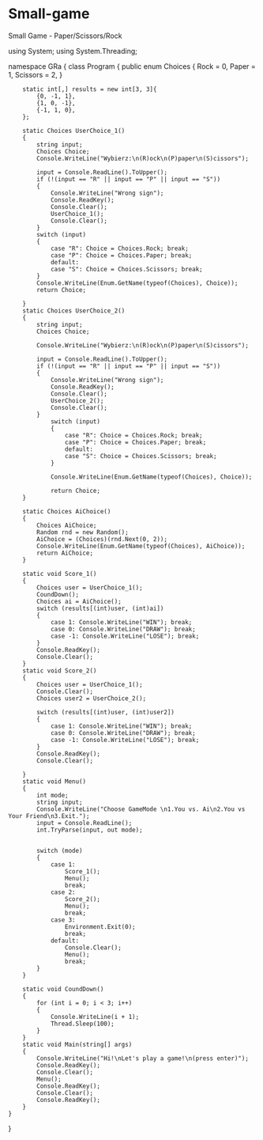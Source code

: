 # Small-game
Small Game - Paper/Scissors/Rock


using System;
using System.Threading;


namespace GRa
{
    class Program
    {
        public enum Choices
        {
            Rock = 0,
            Paper = 1,
            Scissors = 2,
        }

        static int[,] results = new int[3, 3]{
            {0, -1, 1},
            {1, 0, -1},
            {-1, 1, 0},
        };

        static Choices UserChoice_1()
        {
            string input;
            Choices Choice;
            Console.WriteLine("Wybierz:\n(R)ock\n(P)paper\n(S)cissors");

            input = Console.ReadLine().ToUpper();
            if (!(input == "R" || input == "P" || input == "S"))
            {
                Console.WriteLine("Wrong sign");
                Console.ReadKey();
                Console.Clear();
                UserChoice_1();
                Console.Clear();
            }
            switch (input)
            {
                case "R": Choice = Choices.Rock; break;
                case "P": Choice = Choices.Paper; break;
                default:
                case "S": Choice = Choices.Scissors; break;
            }
            Console.WriteLine(Enum.GetName(typeof(Choices), Choice));
            return Choice;

        }
        static Choices UserChoice_2()
        {
            string input;
            Choices Choice;

            Console.WriteLine("Wybierz:\n(R)ock\n(P)paper\n(S)cissors");

            input = Console.ReadLine().ToUpper();
            if (!(input == "R" || input == "P" || input == "S"))
            {
                Console.WriteLine("Wrong sign");
                Console.ReadKey();
                Console.Clear();
                UserChoice_2();
                Console.Clear();
            }
                switch (input)
                {
                    case "R": Choice = Choices.Rock; break;
                    case "P": Choice = Choices.Paper; break;
                    default:
                    case "S": Choice = Choices.Scissors; break;
                }
                       
                Console.WriteLine(Enum.GetName(typeof(Choices), Choice));

                return Choice;
        }

        static Choices AiChoice()
        {
            Choices AiChoice;
            Random rnd = new Random();
            AiChoice = (Choices)(rnd.Next(0, 2));
            Console.WriteLine(Enum.GetName(typeof(Choices), AiChoice));
            return AiChoice;
        }

        static void Score_1()
        {
            Choices user = UserChoice_1();
            CoundDown();
            Choices ai = AiChoice();
            switch (results[(int)user, (int)ai])
            {
                case 1: Console.WriteLine("WIN"); break;
                case 0: Console.WriteLine("DRAW"); break;
                case -1: Console.WriteLine("LOSE"); break;
            }
            Console.ReadKey();
            Console.Clear();
        }
        static void Score_2()
        {
            Choices user = UserChoice_1();
            Console.Clear();
            Choices user2 = UserChoice_2();

            switch (results[(int)user, (int)user2])
            {
                case 1: Console.WriteLine("WIN"); break;
                case 0: Console.WriteLine("DRAW"); break;
                case -1: Console.WriteLine("LOSE"); break;
            }
            Console.ReadKey();
            Console.Clear();

        }
        static void Menu()
        {
            int mode;
            string input;
            Console.WriteLine("Choose GameMode \n1.You vs. Ai\n2.You vs Your Friend\n3.Exit.");
            input = Console.ReadLine();
            int.TryParse(input, out mode);


            switch (mode)
            {
                case 1:
                    Score_1();
                    Menu();
                    break;
                case 2:
                    Score_2();
                    Menu();
                    break;
                case 3:
                    Environment.Exit(0);
                    break;
                default:
                    Console.Clear();
                    Menu();
                    break;
            }
        }

        static void CoundDown()
        {
            for (int i = 0; i < 3; i++)
            {
                Console.WriteLine(i + 1);
                Thread.Sleep(100);
            }
        }
        static void Main(string[] args)
        {
            Console.WriteLine("Hi!\nLet's play a game!\n(press enter)");
            Console.ReadKey();
            Console.Clear();
            Menu();
            Console.ReadKey();
            Console.Clear();
            Console.ReadKey();
        }
    }
}
